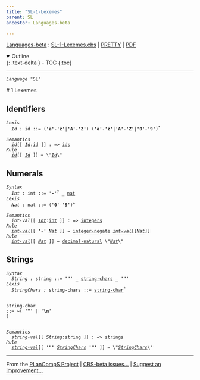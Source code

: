 ```yaml
---
title: "SL-1-Lexemes"
parent: SL
ancestor: Languages-beta

---
```


[Languages-beta] : [SL-1-Lexemes.cbs] \| [PRETTY] \| [PDF]

<details open markdown="block">
  <summary>
    Outline
  </summary>
  {: .text-delta }
- TOC
{:toc}
</details>

----
<div class="highlighter-rouge"><pre class="highlight"><code><i class="keyword">Language</i> <span id="Language_SL">"SL"</span></code></pre></div>
# <span id="SectionNumber_1">1</span> Lexemes

## Identifiers

<div class="highlighter-rouge"><pre class="highlight"><code><i class="keyword">Lexis</i>
  <i class="keyword"></i><i class="var"><i class="var"><span id="VariableStem_Id">Id</span></i> :</i> <span class="syn-name"><span id="SyntaxName_id">id</span></span> ::= (<b class="atom">'a'</b>-<b class="atom">'z'</b>|<b class="atom">'A'</b>-<b class="atom">'Z'</b>) (<b class="atom">'a'</b>-<b class="atom">'z'</b>|<b class="atom">'A'</b>-<b class="atom">'Z'</b>|<b class="atom">'0'</b>-<b class="atom">'9'</b>)<sup class="sup">*</sup></code></pre></div>

<div class="highlighter-rouge"><pre class="highlight"><code><i class="keyword">Semantics</i>
  <i class="sem-name"><span id="SemanticsName_id">id</span></i>[[ <span id="Variable57_Id"><i class="var"><a href="#VariableStem_Id">Id</a></i></span>:<span class="syn-name"><a href="#SyntaxName_id">id</a></span> ]] : => <span class="name"><a href="../../../../../Funcons-beta/Computations/Normal/Binding/index.html#Name_ids">ids</a></span>
<i class="keyword">Rule</i>
  <i class="sem-name"><a href="#SemanticsName_id">id</a></i>[[ <span id="Variable71_Id"><i class="var"><a href="#VariableStem_Id">Id</a></i></span> ]] = \"<a href="#Variable71_Id"><i class="var">Id</i></a>\"</code></pre></div>


## Numerals


<div class="highlighter-rouge"><pre class="highlight"><code><i class="keyword">Syntax</i>
  <i class="keyword"></i><i class="var"><i class="var"><span id="VariableStem_Int">Int</span></i> :</i> <span class="syn-name"><span id="SyntaxName_int">int</span></span> ::= <b class="atom">'-'</b><sup class="sup">?</sup> _ <span class="syn-name"><a href="#SyntaxName_nat">nat</a></span>
<i class="keyword">Lexis</i>
  <i class="keyword"></i><i class="var"><i class="var"><span id="VariableStem_Nat">Nat</span></i> :</i> <span class="syn-name"><span id="SyntaxName_nat">nat</span></span> ::= (<b class="atom">'0'</b>-<b class="atom">'9'</b>)<sup class="sup">+</sup></code></pre></div>

<div class="highlighter-rouge"><pre class="highlight"><code><i class="keyword">Semantics</i>
  <i class="sem-name"><span id="SemanticsName_int-val">int-val</span></i>[[ <span id="Variable152_Int"><i class="var"><a href="#VariableStem_Int">Int</a></i></span>:<span class="syn-name"><a href="#SyntaxName_int">int</a></span> ]] : => <span class="name"><a href="../../../../../Funcons-beta/Values/Primitive/Integers/index.html#Name_integers">integers</a></span>
<i class="keyword">Rule</i>
  <i class="sem-name"><a href="#SemanticsName_int-val">int-val</a></i>[[ <b class="atom">'-'</b> <span id="Variable168_Nat"><i class="var"><a href="#VariableStem_Nat">Nat</a></i></span> ]] = <span class="name"><a href="../../../../../Funcons-beta/Values/Primitive/Integers/index.html#Name_integer-negate">integer-negate</a></span> <i class="sem-name"><a href="#SemanticsName_int-val">int-val</a></i>[[<a href="#Variable168_Nat"><i class="var">Nat</i></a>]]
<i class="keyword">Rule</i>
  <i class="sem-name"><a href="#SemanticsName_int-val">int-val</a></i>[[ <span id="Variable200_Nat"><i class="var"><a href="#VariableStem_Nat">Nat</a></i></span> ]] = <span class="name"><a href="../../../../../Funcons-beta/Values/Primitive/Integers/index.html#Name_decimal-natural">decimal-natural</a></span> \"<a href="#Variable200_Nat"><i class="var">Nat</i></a>\"</code></pre></div>


## Strings


<div class="highlighter-rouge"><pre class="highlight"><code><i class="keyword">Syntax</i>
  <i class="keyword"></i><i class="var"><i class="var"><span id="VariableStem_String">String</span></i> :</i> <span class="syn-name"><span id="SyntaxName_string">string</span></span> ::= <b class="atom">'"'</b> _ <span class="syn-name"><a href="#SyntaxName_string-chars">string-chars</a></span> _ <b class="atom">'"'</b>
<i class="keyword">Lexis</i>
  <i class="keyword"></i><i class="var"><i class="var"><span id="VariableStem_StringChars">StringChars</span></i> :</i> <span class="syn-name"><span id="SyntaxName_string-chars">string-chars</span></span> ::= <span class="syn-name"><a href="#SyntaxName_string-char">string-char</a></span><sup class="sup">*</sup>
  
  <i class="keyword"></i><i class="var"></i><span class="syn-name"><span id="SyntaxName_string-char">string-char</span></span> ::= ~( <b class="atom">'"'</b> | <b class="atom">'\n'</b> )</code></pre></div>

<div class="highlighter-rouge"><pre class="highlight"><code><i class="keyword">Semantics</i>
  <i class="sem-name"><span id="SemanticsName_string-val">string-val</span></i>[[ <span id="Variable298_String"><i class="var"><a href="#VariableStem_String">String</a></i></span>:<span class="syn-name"><a href="#SyntaxName_string">string</a></span> ]] : => <span class="name"><a href="../../../../../Funcons-beta/Values/Composite/Strings/index.html#Name_strings">strings</a></span>
<i class="keyword">Rule</i>
  <i class="sem-name"><a href="#SemanticsName_string-val">string-val</a></i>[[ <b class="atom">'"'</b> <span id="Variable314_StringChars"><i class="var"><a href="#VariableStem_StringChars">StringChars</a></i></span> <b class="atom">'"'</b> ]] = \"<a href="#Variable314_StringChars"><i class="var">StringChars</i></a>\"</code></pre></div>



[Funcons-beta]: /CBS-beta/docs/Funcons-beta
  "FUNCONS-BETA"
[Unstable-Funcons-beta]: /CBS-beta/docs/Unstable-Funcons-beta
  "UNSTABLE-FUNCONS-BETA"
[Languages-beta]: /CBS-beta/docs/Languages-beta
  "LANGUAGES-BETA"
[Unstable-Languages-beta]: /CBS-beta/docs/Unstable-Languages-beta
  "UNSTABLE-LANGUAGES-BETA"
[CBS-beta]: /CBS-beta
  "CBS-BETA"
[SL-1-Lexemes.cbs]: https://github.com/plancomps/CBS-beta/blob/math/Languages-beta/SL/SL-cbs/SL/SL-1-Lexemes/SL-1-Lexemes.cbs
  "CBS SOURCE FILE ON GITHUB"
[PLAIN]: /CBS-beta/docs/Languages-beta/SL/SL-cbs/SL/SL-1-Lexemes
  "CBS SOURCE WEB PAGE"
[PRETTY]: /CBS-beta/math/Languages-beta/SL/SL-cbs/SL/SL-1-Lexemes
  "CBS-KATEX WEB PAGE"
[PDF]: /CBS-beta/math/Languages-beta/SL/SL-cbs/SL/SL-1-Lexemes/SL-1-Lexemes.pdf
  "CBS-LATEX PDF FILE"
[PLanCompS Project]: https://plancomps.github.io
  "PROGRAMMING LANGUAGE COMPONENTS AND SPECIFICATIONS PROJECT HOME PAGE"

____

From the [PLanCompS Project] | [CBS-beta issues...] | [Suggest an improvement...]

[CBS-beta issues...]: https://github.com/plancomps/CBS-beta/issues
   "CBS-BETA ISSUE REPORTS ON GITHUB"
 [Suggest an improvement...]: mailto:plancomps@gmail.com?Subject=CBS-beta%20-%20comment&Body=Re%3A%20CBS-beta%20specification%20at%20SL/SL-1-Lexemes/SL-1-Lexemes.cbs%0A%0AComment/Query/Issue/Suggestion%3A%0A%0A%0ASignature%3A%0A
   "GENERATE AN EMAIL TEMPLATE"
